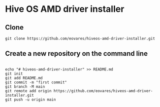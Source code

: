 # Hive OS AMD driver installer

## Clone

```
git clone https://github.com/eovares/hiveos-amd-driver-installer.git
```

## Create a new repository on the command line

```

echo "# hiveos-amd-driver-installer" >> README.md
git init
git add README.md
git commit -m "first commit"
git branch -M main
git remote add origin https://github.com/eovares/hiveos-amd-driver-installer.git
git push -u origin main

```
